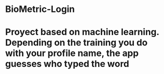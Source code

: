 # BioMetric-Login
# Proyect based on machine learning. Depending on the training you do with your profile name, the app guesses who typed the word

